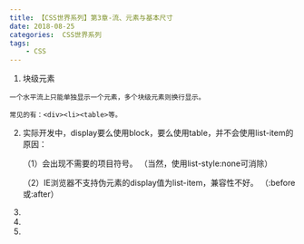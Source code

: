 ```yaml
---
title: 【CSS世界系列】第3章-流、元素与基本尺寸
date: 2018-08-25
categories:  CSS世界系列
tags:
    - CSS
---
```

1. 块级元素

<!--more-->

    一个水平流上只能单独显示一个元素，多个块级元素则换行显示。

    常见的有：<div><li><table>等。
    
2. 实际开发中，display要么使用block，要么使用table，并不会使用list-item的原因：

    （1）会出现不需要的项目符号。
        （当然，使用list-style:none可消除）

    （2）IE浏览器不支持伪元素的display值为list-item，兼容性不好。
        （:before或:after）
        
3. 

4. 

5. 

